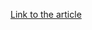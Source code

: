 [Link to the article](https://www.akamai.com/blog/security-research/dhpcd-cryptominer-hid-four-years)
